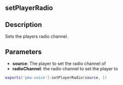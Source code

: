 ## setPlayerRadio

## Description

Sets the players radio channel.

## Parameters

* **source**: The player to set the radio channel of
* **radioChannel**: the radio channel to set the player to 

```lua
exports['pma-voice']:setPlayerRadio(source, 1)
```